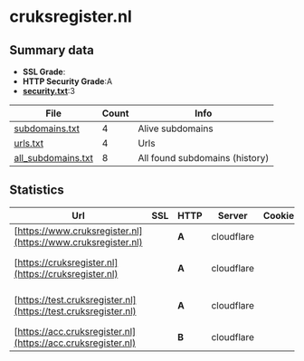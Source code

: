 

# cruksregister.nl
## Summary data


 - **SSL Grade**:
 - **HTTP Security Grade**:A
 - **[security.txt](https://www.digitaleoverheid.nl/nieuws/standaard-security-txt-nu-verplicht-voor-overheid/)**:3


| File       | Count | Info |
|------------|-------|------|
|[subdomains.txt](/data/cruksregister.nl/subdomains.txt)|4|Alive subdomains|
|[urls.txt](/data/cruksregister.nl/urls.txt)|4|Urls|
|[all_subdomains.txt](/data/cruksregister.nl/all_subdomains.txt)|8|All found subdomains (history)|


## Statistics


| Url | SSL | HTTP | Server | Cookie | HSTS | CORS | CTO | CSP | XFO | XXP | RP |FP| Tech |Title |
|--------|-------|-------|------|------|------|------|------|------|------|------|------|------|------|------|
|[https://www.cruksregister.nl](https://www.cruksregister.nl)| | **A**|cloudflare| |:white_check_mark: | | | :white_check_mark:| :white_check_mark: | :white_check_mark: | :white_check_mark: | |Cloudflare HSTS||
|[https://cruksregister.nl](https://cruksregister.nl)| | **A**|cloudflare| |:white_check_mark: | | | :white_check_mark:| :white_check_mark: | :white_check_mark: | :white_check_mark: | |Bootstrap:1 Cloudflare HSTS|Centraal Registe...|
|[https://test.cruksregister.nl](https://test.cruksregister.nl)| | **A**|cloudflare| |:white_check_mark: | | | :white_check_mark:| :white_check_mark: | :white_check_mark: | :white_check_mark: | |Bootstrap:1 Cloudflare HSTS|Centraal Registe...|
|[https://acc.cruksregister.nl](https://acc.cruksregister.nl)| | **B**|cloudflare| |:white_check_mark: | | | | :white_check_mark: | | :white_check_mark: | |Cloudflare HSTS|Attention Requir...|


